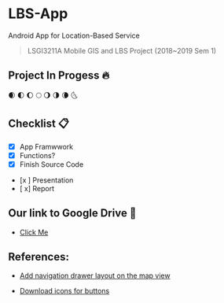 # LBS-App
Android App for Location-Based Service
> LSGI3211A Mobile GIS and LBS Project (2018~2019 Sem 1)  

## Project In Progess :fire:

:waxing_crescent_moon:
:first_quarter_moon:
:waxing_gibbous_moon:
:full_moon:
:waning_gibbous_moon:
:last_quarter_moon:
:waning_crescent_moon:
:last_quarter_moon_with_face:

## Checklist :clipboard:
- [x] App Framwwork
- [x] Functions?
- [x] Finish Source Code
- [x ] Presentation
- [ x] Report

## Our link to Google Drive :notebook:
+ [Click Me](https://drive.google.com/drive/folders/1jKESlUAu47_kCLUAsmu85XIGaOQLXYrt)

## References:
+ [Add navigation drawer layout on the map view](https://stackoverflow.com/questions/45604680/android-add-navigation-drawer-to-default-maps-activity)

+ [Download icons for buttons](https://material.io/tools/icons/?icon=search&style=baseline)



